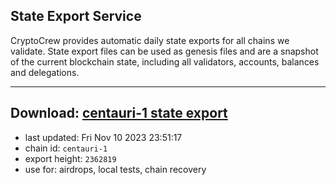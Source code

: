 ## State Export Service
CryptoCrew provides automatic daily state exports for all chains we validate. State export files can be used as genesis files and are a snapshot of the current blockchain state, including all validators, accounts, balances and delegations.

---
**Download: [centauri-1 state export](https://dl.ccvalidators.com/SERVICE/composable/centauri-1_export_2362819.json)**
---

- last updated: Fri Nov 10 2023 23:51:17
- chain id: `centauri-1`
- export height: `2362819`
- use for: airdrops, local tests, chain recovery
